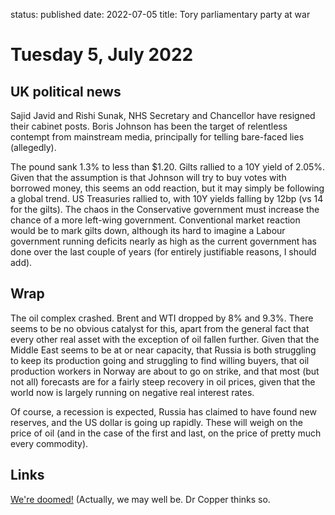 status: published
date: 2022-07-05
title: Tory parliamentary party at war

# Tuesday  5, July 2022

## UK political news

Sajid Javid and Rishi Sunak, NHS Secretary and Chancellor have resigned their cabinet posts.
Boris Johnson has been the target of relentless contempt from mainstream media, 
principally for telling bare-faced lies (allegedly).

The pound sank 1.3% to less than $1.20.
Gilts rallied to a 10Y yield of 2.05%.
Given that the assumption is that Johnson will try to buy votes with borrowed money, this seems an odd reaction, 
but it may simply be following a global trend. US Treasuries rallied to, with 10Y yields falling by 12bp (vs 14 for the gilts).
The chaos in the Conservative government must increase the chance of a more left-wing government.
Conventional market reaction would be to mark gilts down, although its hard to imagine a  Labour government running 
deficits nearly as high as the current government has done over the last couple of years (for entirely justifiable reasons, I should add).

## Wrap

The oil complex crashed. 
Brent and WTI dropped by 8% and 9.3%.
There seems to be no obvious catalyst for this, apart from the general fact that every other real asset with the exception of oil fallen further.
Given that the Middle East seems to be at or near capacity, that Russia is both struggling to keep its production going and struggling to find willing buyers, that oil production workers in Norway are about to go on strike, 
and that most (but not all) forecasts are for a fairly steep recovery in oil prices, given that the world now is largely running on negative real interest rates.

Of course, a recession is expected, Russia has claimed to have found new reserves, and the US dollar is going up rapidly. These will weigh on the price of oil (and in the case of the first and last, on the price of pretty much every commodity).

## Links

[We're doomed!](https://zensecondlife.blogspot.com/2022/07/the-noose-is-tight.html)
(Actually, we may well be. Dr Copper thinks so.







